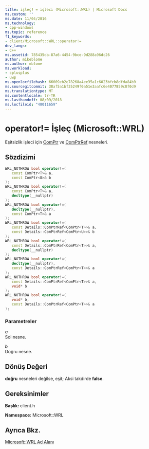 ```yaml
---
title: işleç! = işleci (Microsoft::WRL) | Microsoft Docs
ms.custom: ''
ms.date: 11/04/2016
ms.technology:
- cpp-windows
ms.topic: reference
f1_keywords:
- client/Microsoft::WRL::operator!=
dev_langs:
- C++
ms.assetid: 785435da-87a6-4454-9bce-9d288a96dc26
author: mikeblome
ms.author: mblome
ms.workload:
- cplusplus
- uwp
ms.openlocfilehash: 66009eb2e78268a4ee35a1c6023bfcb8dfda84b0
ms.sourcegitcommit: 38af5a1bf35249f0a51e3aafc6e4077859c8f0d9
ms.translationtype: MT
ms.contentlocale: tr-TR
ms.lasthandoff: 08/09/2018
ms.locfileid: "40011659"
---
```

# <a name="operator-operator-microsoftwrl"></a>operator!= İşleç (Microsoft::WRL)
Eşitsizlik işleci için [ComPtr](../windows/comptr-class.md) ve [ComPtrRef](../windows/comptrref-class.md) nesneleri.  
  
## <a name="syntax"></a>Sözdizimi  
  
```cpp  
WRL_NOTHROW bool operator!=(  
   const ComPtr<T>& a,  
   const ComPtr<U>& b  
);  
WRL_NOTHROW bool operator!=(  
   const ComPtr<T>& a,  
   decltype(__nullptr)  
);  
WRL_NOTHROW bool operator!=(  
   decltype(__nullptr),  
   const ComPtr<T>& a  
);  
WRL_NOTHROW bool operator!=(  
   const Details::ComPtrRef<ComPtr<T>>& a,  
   const Details::ComPtrRef<ComPtr<U>>& b  
);  
WRL_NOTHROW bool operator!=(  
   const Details::ComPtrRef<ComPtr<T>>& a,  
   decltype(__nullptr)  
);  
WRL_NOTHROW bool operator!=(  
   decltype(__nullptr),  
   const Details::ComPtrRef<ComPtr<T>>& a  
);  
WRL_NOTHROW bool operator!=(  
   const Details::ComPtrRef<ComPtr<T>>& a,  
   void* b  
);  
WRL_NOTHROW bool operator!=(  
   void* b,  
   const Details::ComPtrRef<ComPtr<T>>& a  
);  
```  
  
### <a name="parameters"></a>Parametreler  
 *a*  
 Sol nesne.  
  
 *b*  
 Doğru nesne.  
  
## <a name="return-value"></a>Dönüş Değeri  
 **doğru** nesneleri değilse, eşit; Aksi takdirde **false**.  
  
## <a name="requirements"></a>Gereksinimler  
 **Başlık:** client.h  
  
 **Namespace:** Microsoft::WRL  
  
## <a name="see-also"></a>Ayrıca Bkz.  
 [Microsoft::WRL Ad Alanı](../windows/microsoft-wrl-namespace.md)